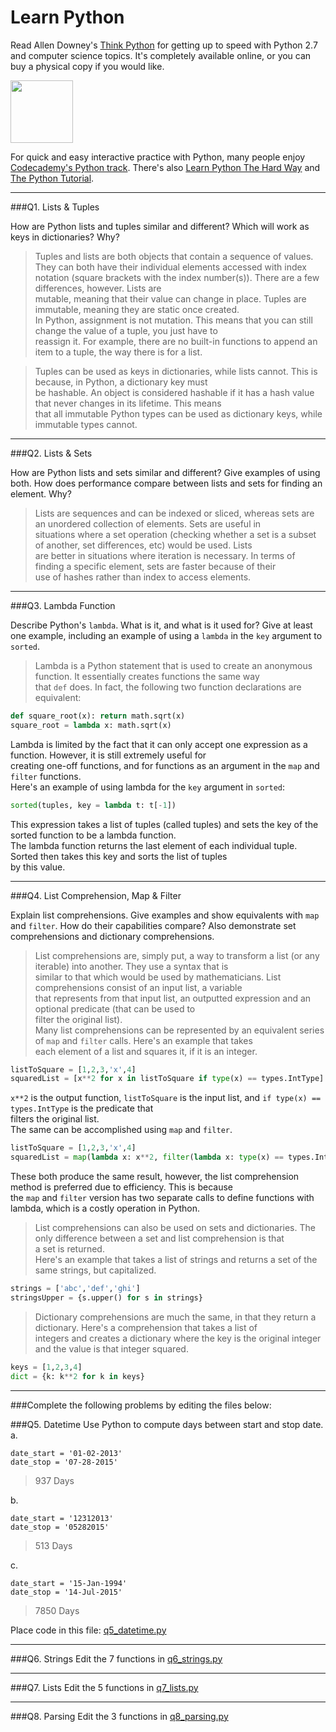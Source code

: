 # Learn Python

Read Allen Downey's [Think Python](http://www.greenteapress.com/thinkpython/) for getting up to speed with Python 2.7 and computer science topics. It's completely available online, or you can buy a physical copy if you would like.

<a href="http://www.greenteapress.com/thinkpython/"><img src="img/think_python.png" style="width: 100px;" target="_blank"></a>

For quick and easy interactive practice with Python, many people enjoy [Codecademy's Python track](http://www.codecademy.com/en/tracks/python). There's also [Learn Python The Hard Way](http://learnpythonthehardway.org/book/) and [The Python Tutorial](https://docs.python.org/2/tutorial/).

---

###Q1. Lists &amp; Tuples

How are Python lists and tuples similar and different? Which will work as keys in dictionaries? Why?

> Tuples and lists are both objects that contain a sequence of values. They can both have their individual elements
accessed with index notation (square brackets with the index number(s)). There are a few differences, however. Lists are  
mutable, meaning that their value can change in place. Tuples are immutable, meaning they are static once created.  
In Python, assignment is not mutation. This means that you can still change the value of a tuple, you just have to  
reassign it. For example, there are no built-in functions to append an item to a tuple, the way there is for a list.  
  
> Tuples can be used as keys in dictionaries, while lists cannot. This is because, in Python, a dictionary key must  
be hashable. An object is considered hashable if it has a hash value that never changes in its lifetime. This means  
that all immutable Python types can be used as dictionary keys, while immutable types cannot.

---

###Q2. Lists &amp; Sets

How are Python lists and sets similar and different? Give examples of using both. How does performance compare between lists and sets for finding an element. Why?

> Lists are sequences and can be indexed or sliced, whereas sets are an unordered collection of elements. Sets are useful in  
situations where a set operation (checking whether a set is a subset of another, set differences, etc) would be used. Lists  
are better in situations where iteration is necessary. In terms of finding a specific element, sets are faster because of their  
use of hashes rather than index to access elements.

---

###Q3. Lambda Function

Describe Python's `lambda`. What is it, and what is it used for? Give at least one example, including an example of using a `lambda` in the `key` argument to `sorted`.

> Lambda is a Python statement that is  used to create an anonymous function. It essentially creates functions the same way  
that `def` does. In fact, the following two function declarations are equivalent:
```python
def square_root(x): return math.sqrt(x)
square_root = lambda x: math.sqrt(x)
```  
Lambda is limited by the fact that it can only accept one expression as a function. However, it is still extremely useful for  
creating one-off functions, and for functions as an argument in the `map` and `filter` functions.  
Here's an example of using lambda for the `key` argument in `sorted`:
```python
sorted(tuples, key = lambda t: t[-1])
```
This expression takes a list of tuples (called tuples) and sets the key of the sorted function to be a lambda function.  
The lambda function returns the last element of each individual tuple. Sorted then takes this key and sorts the list of tuples  
by this value.

--------

###Q4. List Comprehension, Map &amp; Filter

Explain list comprehensions. Give examples and show equivalents with `map` and `filter`. How do their capabilities compare? Also demonstrate set comprehensions and dictionary comprehensions.

> List comprehensions are, simply put, a way to transform a list (or any iterable) into another. They use a syntax that is  
similar to that which would be used by mathematicians. List comprehensions consist of an input list, a variable  
that represents from that input list, an outputted expression and an optional predicate (that can be used to  
filter the original list).  
Many list comprehensions can be represented by an equivalent series of `map` and `filter` calls. Here's an example that takes  
each element of a list and squares it, if it is an integer.
```python
listToSquare = [1,2,3,'x',4]
squaredList = [x**2 for x in listToSquare if type(x) == types.IntType]
```
`x**2` is the output function, `listToSquare` is the input list, and `if type(x) == types.IntType` is the predicate that  
filters the original list.  
The same can be accomplished using `map` and `filter`.
```python
listToSquare = [1,2,3,'x',4]
squaredList = map(lambda x: x**2, filter(lambda x: type(x) == types.IntType, listToSquare)
```
These both produce the same result, however, the list comprehension method is preferred due to efficiency. This is because  
the `map` and `filter` version has two separate calls to define functions with lambda, which is a costly operation in Python.  
  
> List comprehensions can also be used on sets and dictionaries. The only difference between a set and list comprehension is that  
a set is returned.  
Here's an example that takes a list of strings and returns a set of the same strings, but capitalized.
```python
strings = ['abc','def','ghi']
stringsUpper = {s.upper() for s in strings}
```
  
> Dictionary comprehensions are much the same, in that they return a dictionary. Here's a comprehension that takes a list of  
integers and creates a dictionary where the key is the original integer and the value is that integer squared.
```python
keys = [1,2,3,4]
dict = {k: k**2 for k in keys}
```

-----------------------------------------------------------------------------------

###Complete the following problems by editing the files below:

###Q5. Datetime
Use Python to compute days between start and stop date.   
a.  

```
date_start = '01-02-2013'    
date_stop = '07-28-2015'
```

> 937 Days

b.  
```
date_start = '12312013'  
date_stop = '05282015'  
```

> 513 Days

c.  
```
date_start = '15-Jan-1994'      
date_stop = '14-Jul-2015'  
```

> 7850 Days

Place code in this file: [q5_datetime.py](python/q5_datetime.py)

---

###Q6. Strings
Edit the 7 functions in [q6_strings.py](python/q6_strings.py)

---

###Q7. Lists
Edit the 5 functions in [q7_lists.py](python/q7_lists.py)

---

###Q8. Parsing
Edit the 3 functions in [q8_parsing.py](python/q8_parsing.py)





